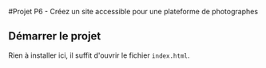 #Projet P6 - Créez un site accessible pour une plateforme de photographes

## Démarrer le projet

Rien à installer ici, il suffit d'ouvrir le fichier `index.html`.

